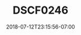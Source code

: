 ---
title: DSCF0246
date: 2018-07-12T23:15:56-07:00
draft: false
location: Northbend, WA
img_url: https://d17enza3bfujl8.cloudfront.net/DSCF0246.jpg
original_fn: ""
tags:
- Northbend, WA
- trees
- landscapes
- hiking

---